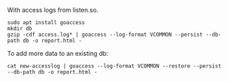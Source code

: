 With access logs from listen.so.

```
sudo apt install goaccess
mkdir db
gzip -cdf access.log* | goaccess --log-format VCOMMON --persist --db-path db -o report.html -
```

To add more data to an existing db:

```
cat new-accesslog | goaccess --log-format VCOMMON --restore --persist --db-path db -o report.html -
```
